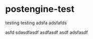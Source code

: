 postengine-test
===============

testing
testing
adsfa
adsfafds

asfd
sdasdfasdf
asdfasdf
asdf
adsfasdf
